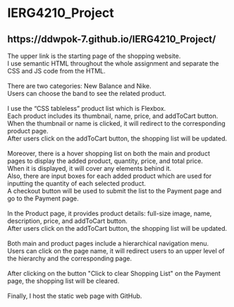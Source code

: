 # IERG4210_Project

<h2>https://ddwpok-7.github.io/IERG4210_Project/</h2> 

<p>The upper link is the starting page of the shopping website. <br>
I use semantic HTML throughout the whole assignment and separate the CSS and JS code from the HTML. <br>
  <br>
There are two categories: New Balance and Nike. <br>
Users can choose the band to see the related product. <br>
  <br>
I use the “CSS tableless” product list which is Flexbox. <br>
Each product includes its thumbnail, name, price, and addToCart button. <br>
When the thumbnail or name is clicked, it will redirect to the corresponding product page. <br>
After users click on the addToCart button, the shopping list will be updated. <br>
  <br>
Moreover, there is a hover shopping list on both the main and product pages to display the added product, quantity, price, and total price. <br>
When it is displayed, it will cover any elements behind it. <br>
Also, there are input boxes for each added product which are used for inputting the quantity of each selected product. <br>
A checkout button will be used to submit the list to the Payment page and go to the Payment page. <br>
  <br>
In the Product page, it provides product details: full-size image, name, description, price, and addToCart button. <br>
After users click on the addToCart button, the shopping list will be updated. <br>
  <br>
Both main and product pages include a hierarchical navigation menu. <br>
Users can click on the page name, it will redirect users to an upper level of the hierarchy and the corresponding page. <br>
  <br>
After clicking on the button "Click to clear Shopping List" on the Payment page, the shopping list will be cleared. <br>
  <br>
Finally, I host the static web page with GitHub. <br>
</p>
